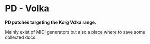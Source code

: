 # PD - Volka

**PD patches targeting the Korg Volka range.**

Mainly exist of MIDI generators but also a place where to save some collected docs.

